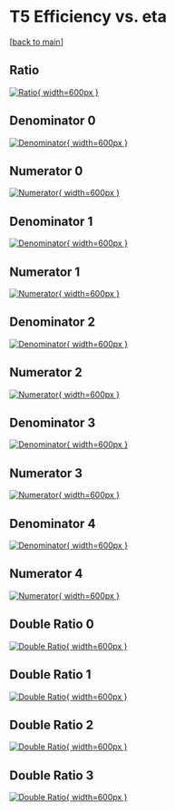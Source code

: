 # T5 Efficiency vs. eta

[[back to main](./)]



## Ratio

[![Ratio](../mtv/var/T5_vtr_0_1_eff_eta.png){ width=600px }](../mtv/var/T5_vtr_0_1_eff_eta.pdf)

## Denominator 0

[![Denominator](../mtv/den/T5_vtr_0_1_eff_eta_den0.png){ width=600px }](../mtv/den/T5_vtr_0_1_eff_eta_den0.pdf)

## Numerator 0

[![Numerator](../mtv/num/T5_vtr_0_1_eff_eta_num0.png){ width=600px }](../mtv/num/T5_vtr_0_1_eff_eta_num0.pdf)

## Denominator 1

[![Denominator](../mtv/den/T5_vtr_0_1_eff_eta_den1.png){ width=600px }](../mtv/den/T5_vtr_0_1_eff_eta_den1.pdf)

## Numerator 1

[![Numerator](../mtv/num/T5_vtr_0_1_eff_eta_num1.png){ width=600px }](../mtv/num/T5_vtr_0_1_eff_eta_num1.pdf)

## Denominator 2

[![Denominator](../mtv/den/T5_vtr_0_1_eff_eta_den2.png){ width=600px }](../mtv/den/T5_vtr_0_1_eff_eta_den2.pdf)

## Numerator 2

[![Numerator](../mtv/num/T5_vtr_0_1_eff_eta_num2.png){ width=600px }](../mtv/num/T5_vtr_0_1_eff_eta_num2.pdf)

## Denominator 3

[![Denominator](../mtv/den/T5_vtr_0_1_eff_eta_den3.png){ width=600px }](../mtv/den/T5_vtr_0_1_eff_eta_den3.pdf)

## Numerator 3

[![Numerator](../mtv/num/T5_vtr_0_1_eff_eta_num3.png){ width=600px }](../mtv/num/T5_vtr_0_1_eff_eta_num3.pdf)

## Denominator 4

[![Denominator](../mtv/den/T5_vtr_0_1_eff_eta_den4.png){ width=600px }](../mtv/den/T5_vtr_0_1_eff_eta_den4.pdf)

## Numerator 4

[![Numerator](../mtv/num/T5_vtr_0_1_eff_eta_num4.png){ width=600px }](../mtv/num/T5_vtr_0_1_eff_eta_num4.pdf)

## Double Ratio 0

[![Double Ratio](../mtv/ratio/T5_vtr_0_1_eff_eta_ratio0.png){ width=600px }](../mtv/ratio/T5_vtr_0_1_eff_eta_ratio0.pdf)

## Double Ratio 1

[![Double Ratio](../mtv/ratio/T5_vtr_0_1_eff_eta_ratio1.png){ width=600px }](../mtv/ratio/T5_vtr_0_1_eff_eta_ratio1.pdf)

## Double Ratio 2

[![Double Ratio](../mtv/ratio/T5_vtr_0_1_eff_eta_ratio2.png){ width=600px }](../mtv/ratio/T5_vtr_0_1_eff_eta_ratio2.pdf)

## Double Ratio 3

[![Double Ratio](../mtv/ratio/T5_vtr_0_1_eff_eta_ratio3.png){ width=600px }](../mtv/ratio/T5_vtr_0_1_eff_eta_ratio3.pdf)

